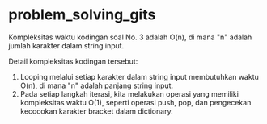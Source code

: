 # problem_solving_gits

Kompleksitas waktu kodingan soal No. 3 adalah O(n), di mana "n" adalah jumlah karakter dalam string input.

Detail kompleksitas kodingan tersebut:
1. Looping melalui setiap karakter dalam string input membutuhkan waktu O(n), di mana "n" adalah panjang string input.
2. Pada setiap langkah iterasi, kita melakukan operasi yang memiliki kompleksitas waktu O(1), seperti operasi push, pop, 
dan pengecekan kecocokan karakter bracket dalam dictionary.